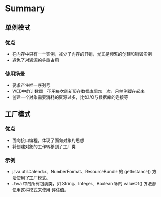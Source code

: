 # Summary

## 单例模式
### 优点
* 在内存中只有一个实例，减少了内存的开销，尤其是频繁的创建和销毁实例
* 避免了对资源的多重占用

### 使用场景

* 要求产生唯一序列号
* WEB中的计数器，不用每次刷新都在数据库里加一次，用单例缓存起来
* 创建一个对象需要消耗的资源过多，比如I/O与数据库的连接等

## 工厂模式
### 优点
* 面向接口编程，体现了面向对象的思想
* 将创建对象的工作转移到了工厂类

### 示例
* java.util.Calendar、NumberFormat、ResourceBundle 的 getInstance() 方法使用了工厂模式。
* Java 中的所有包装类，如 String、Integer、Boolean 等的 valueOf() 方法都使用这种模式来使用 评估值。